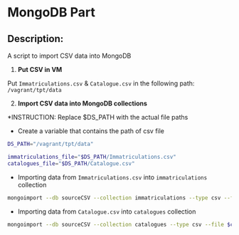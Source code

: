 # MongoDB Part

## Description:

A script to import CSV data into MongoDB

1. **Put CSV in VM**

Put `Immatriculations.csv` & `Catalogue.csv` in the following path: `/vagrant/tpt/data`

2. **Import CSV data into MongoDB collections**

\*INSTRUCTION: Replace $DS_PATH with the actual file paths

- Create a variable that contains the path of csv file

```bash
DS_PATH="/vagrant/tpt/data"

immatriculations_file="$DS_PATH/Immatriculations.csv"
catalogues_file="$DS_PATH/Catalogue.csv"
```

- Importing data from `Immatriculations.csv` into `immatriculations` collection

```bash
mongoimport --db sourceCSV --collection immatriculations --type csv --file $immatriculations_file --headerline;
```

- Importing data from `Catalogue.csv` into `catalogues` collection

```bash
mongoimport --db sourceCSV --collection catalogues --type csv --file $catalogues_file --headerline;
```
